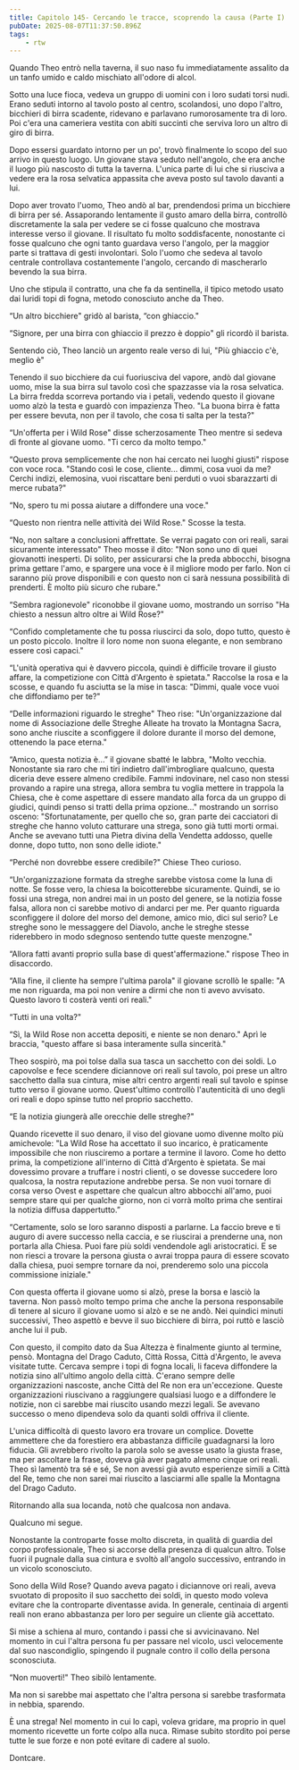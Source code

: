 ```yaml
---
title: Capitolo 145- Cercando le tracce, scoprendo la causa (Parte I)
pubDate: 2025-08-07T11:37:50.896Z
tags:
    - rtw
---
```



Quando Theo entrò nella taverna, il suo naso fu immediatamente assalito da un tanfo umido e caldo mischiato all'odore di alcol.


Sotto una luce fioca, vedeva un gruppo di uomini con i loro sudati torsi nudi. Erano seduti intorno al tavolo posto al centro, scolandosi, uno dopo l'altro, bicchieri di birra scadente, ridevano e parlavano rumorosamente tra di loro. Poi c'era una cameriera vestita con abiti succinti che serviva loro un altro di giro di birra.


Dopo essersi guardato intorno per un po', trovò finalmente lo scopo del suo arrivo in questo luogo. Un giovane stava seduto nell'angolo, che era anche il luogo più nascosto di tutta la taverna. L'unica parte di lui che si riusciva a vedere era la rosa selvatica appassita che aveva posto sul tavolo davanti a lui.


Dopo aver trovato l'uomo, Theo andò al bar, prendendosi prima un bicchiere di birra per sé. Assaporando lentamente il gusto amaro della birra, controllò discretamente la sala per vedere se ci fosse qualcuno che mostrava interesse verso il giovane. Il risultato fu molto soddisfacente, nonostante ci fosse qualcuno che ogni tanto guardava verso l'angolo, per la maggior parte si trattava di gesti involontari. Solo l'uomo che sedeva al tavolo centrale controllava costantemente l'angolo, cercando di mascherarlo bevendo la sua birra.


Uno che stipula il contratto, una che fa da sentinella, il tipico metodo usato dai luridi topi di fogna, metodo conosciuto anche da Theo.


“Un altro bicchiere" gridò al barista,  “con ghiaccio."


“Signore, per una birra con ghiaccio il prezzo è doppio" gli ricordò il barista.


Sentendo ciò, Theo lanciò un argento reale verso di lui, "Più ghiaccio c'è, meglio è"


Tenendo il suo bicchiere da cui fuoriusciva del vapore, andò dal giovane uomo, mise la sua birra sul tavolo così che spazzasse via la rosa selvatica. La birra fredda scorreva portando via i petali, vedendo questo il giovane uomo alzò la testa e guardò con impazienza Theo. "La buona birra è fatta per essere bevuta, non per il tavolo, che cosa ti salta per la testa?"


“Un'offerta per i Wild Rose" disse scherzosamente Theo mentre si sedeva di fronte al giovane uomo. "Ti cerco da molto tempo."


“Questo prova semplicemente che non hai cercato nei luoghi giusti" rispose con voce roca. "Stando così le cose, cliente... dimmi, cosa vuoi da me? Cerchi indizi, elemosina, vuoi riscattare beni perduti o vuoi sbarazzarti di merce rubata?"


“No, spero tu mi possa aiutare a diffondere una voce."


“Questo non rientra nelle attività dei Wild Rose." Scosse la testa.


“No, non saltare a conclusioni affrettate. Se verrai pagato con ori reali, sarai sicuramente interessato" Theo mosse il dito: "Non sono uno di quei giovanotti inesperti. Di solito, per assicurarsi che la preda abbocchi, bisogna prima gettare l'amo, e spargere una voce è il migliore modo per farlo. Non ci saranno più prove disponibili e con questo non ci sarà nessuna possibilità di prenderti. È molto più sicuro che rubare."


“Sembra ragionevole" riconobbe il giovane uomo, mostrando un sorriso "Ha chiesto a nessun altro oltre ai Wild Rose?"


“Confido completamente che tu possa riuscirci da solo, dopo tutto, questo è un posto piccolo. Inoltre il loro nome non suona elegante, e non sembrano essere così capaci."


“L'unità operativa qui è davvero piccola, quindi è difficile trovare il giusto affare, la competizione con Città d'Argento è spietata." Raccolse la rosa e la scosse, e quando fu asciutta se la mise in tasca: "Dimmi, quale voce vuoi che diffondiamo per te?"


“Delle informazioni riguardo le streghe" Theo rise: "Un'organizzazione dal nome di Associazione delle Streghe Alleate ha trovato la Montagna Sacra, sono anche riuscite a sconfiggere il dolore durante il morso del demone, ottenendo la pace eterna."


“Amico, questa notizia è...” il giovane sbatté le labbra, "Molto vecchia. Nonostante sia raro che mi tiri indietro dall'imbrogliare qualcuno, questa diceria deve essere almeno credibile. Fammi indovinare, nel caso non stessi provando a rapire una strega, allora sembra tu voglia mettere in trappola la Chiesa, che è come aspettare di essere mandato alla forca da un gruppo di giudici, quindi penso si tratti della prima opzione..." mostrando un sorriso osceno: "Sfortunatamente, per quello che so, gran parte dei cacciatori di streghe che hanno voluto catturare una strega, sono già tutti morti ormai. Anche se avevano tutti una Pietra divina della Vendetta addosso, quelle donne, dopo tutto, non sono delle idiote."


“Perché non dovrebbe essere credibile?" Chiese Theo curioso.


“Un'organizzazione formata da streghe sarebbe vistosa come la luna di notte. Se fosse vero, la chiesa la boicotterebbe sicuramente. Quindi, se io fossi una strega, non andrei mai in un posto del genere, se la notizia fosse falsa, allora non ci sarebbe motivo di andarci per me. Per quanto riguarda sconfiggere il dolore del morso del demone, amico mio, dici sul serio? Le streghe sono le messaggere del Diavolo, anche le streghe stesse riderebbero in modo sdegnoso sentendo tutte queste menzogne."


“Allora fatti avanti proprio sulla base di quest'affermazione." rispose Theo in disaccordo.


“Alla fine, il cliente ha sempre l'ultima parola" il giovane scrollò le spalle: "A me non riguarda, ma poi non venire a dirmi che non ti avevo avvisato. Questo lavoro ti costerà venti ori reali."


“Tutti in una volta?"


“Sì, la Wild Rose non accetta depositi, e niente se non denaro." Aprì le braccia, "questo affare si basa interamente sulla sincerità."


Theo sospirò, ma poi tolse dalla sua tasca un sacchetto con dei soldi. Lo capovolse e fece scendere diciannove ori reali sul tavolo, poi prese un altro sacchetto dalla sua cintura, mise altri centro argenti reali sul tavolo e spinse tutto verso il giovane uomo. Quest'ultimo controllò l'autenticità di uno degli ori reali e dopo spinse tutto nel proprio sacchetto.


“E la notizia giungerà alle orecchie delle streghe?"


Quando ricevette il suo denaro, il viso del giovane uomo divenne molto più amichevole: "La Wild Rose ha accettato il suo incarico, è praticamente impossibile che non riusciremo a portare a termine il lavoro. Come ho detto prima, la competizione all'interno di Città d'Argento è spietata. Se mai dovessimo provare a truffare i nostri clienti, o se dovesse succedere loro qualcosa, la nostra reputazione andrebbe persa. Se non vuoi tornare di corsa verso Ovest e aspettare che qualcun altro abbocchi all'amo, puoi sempre stare qui per qualche giorno, non ci vorrà molto prima che sentirai la notizia diffusa dappertutto.”


“Certamente, solo se loro saranno disposti a parlarne. La faccio breve e ti auguro di avere successo nella caccia, e se riuscirai a prenderne una, non portarla alla Chiesa. Puoi fare più soldi vendendole agli aristocratici. E se non riesci a trovare la persona giusta o avrai troppa paura di essere scovato dalla chiesa, puoi sempre tornare da noi, prenderemo solo una piccola commissione iniziale."


Con questa offerta il giovane uomo si alzò, prese la borsa e lasciò la taverna. Non passò molto tempo prima che anche la persona responsabile di tenere al sicuro il giovane uomo si alzò e se ne andò. Nei quindici minuti successivi, Theo aspettò e bevve il suo bicchiere di birra, poi ruttò e lasciò anche lui il pub.


Con questo, il compito dato da Sua Altezza è finalmente giunto al termine, pensò. Montagna del Drago Caduto, Città Rossa, Città d'Argento, le aveva visitate tutte. Cercava sempre i topi di fogna locali, li faceva diffondere la notizia sino all'ultimo angolo della città. C'erano sempre delle organizzazioni nascoste, anche Città del Re non era un'eccezione. Queste organizzazioni riuscivano a raggiungere qualsiasi luogo e a diffondere le notizie, non ci sarebbe mai riuscito usando mezzi legali. Se avevano successo o meno dipendeva solo da quanti soldi offriva il cliente.


L'unica difficoltà di questo lavoro era trovare un complice. Dovette ammettere che da forestiero era abbastanza difficile guadagnarsi la loro fiducia. Gli avrebbero rivolto la parola solo se avesse usato la giusta frase, ma per ascoltare la frase, doveva già aver pagato almeno cinque ori reali. Theo sì lamentò tra sé e sé, Se non avessi già avuto esperienze simili a Città del Re, temo che non sarei mai riuscito a lasciarmi alle spalle la Montagna del Drago Caduto.


Ritornando alla sua locanda, notò che qualcosa non andava.


Qualcuno mi segue.






Nonostante la controparte fosse molto discreta, in qualità di guardia del corpo professionale, Theo si accorse della presenza di qualcun altro. Tolse fuori il pugnale dalla sua cintura e svoltò all'angolo successivo, entrando in un vicolo sconosciuto.


Sono della Wild Rose? Quando aveva pagato i diciannove ori reali, aveva svuotato di proposito il suo sacchetto dei soldi, in questo modo voleva evitare che la controparte diventasse avida. In generale, centinaia di argenti reali non erano abbastanza per loro per seguire un cliente già accettato.


Si mise a schiena al muro, contando i passi che si avvicinavano. Nel momento in cui l'altra persona fu per passare nel vicolo, uscì velocemente dal suo nascondiglio, spingendo il pugnale contro il collo della persona sconosciuta.


“Non muoverti!" Theo sibilò lentamente.


Ma non si sarebbe mai aspettato che l'altra persona si sarebbe trasformata in nebbia, sparendo.


È una strega!  Nel momento in cui lo capì, voleva gridare, ma proprio in quel momento ricevette un forte colpo alla nuca. Rimase subito stordito poi perse tutte le sue forze e non poté evitare di cadere al suolo.




Dontcare.


                                                        



